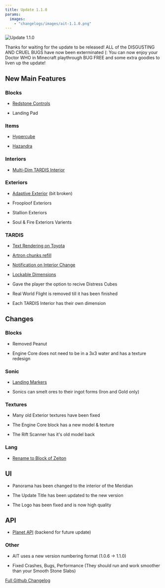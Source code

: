 ```yaml
---
title: Update 1.1.0
params:
  images:
    - "changelogs/images/ait-1.1.0.png"
---
```

![Update 1.1.0](images/ait-1.1.0.png)

Thanks for waiting for the update to be released! ALL of the DISGUSTING AND CRUEL BUGS have now been exterminated (: You can now enjoy your Doctor WHO in Minecraft playthrough BUG FREE and some extra goodies to liven up the update!

## New Main Features

### Blocks

*   [Redstone Controls](https://amblelabs.github.io/ait-wiki/blocks/redstone_controls/)
    
*   Landing Pad
    

### Items

*   [Hypercube](https://amblelabs.github.io/ait-wiki/items/hypercube/)
    
*   [Hazandra](https://amblelabs.github.io/ait-wiki/items/hazandra/)
    

### Interiors

*   [Multi-Dim TARDIS Interior](https://github.com/pavatus/ait/pull/396)
    

### Exteriors

*   [Adaptive Exterior](https://amblelabs.github.io/ait-wiki/mechanics/tardis/chameleon/) (bit broken)
    
*   Frooploof Exteriors
    
*   Stallion Exteriors
    
*   Soul & Fire Exteriors Varients
    

### TARDIS

*   [Text Rendering on Toyota](https://github.com/pavatus/ait/commit/80bf18d8f8d9c2d74284fa397ed3ffd622623712)
    
*   [Artron chunks refill](https://github.com/pavatus/ait/issues/310)
    
*   [Notification on Interior Change](https://github.com/pavatus/ait/issues/285)
    
*   [Lockable Dimensions](https://amblelabs.github.io/ait-wiki/mechanics/unlock_dims/)
    
*   Gave the player the option to recive Distress Cubes
    
*   Real World Flight is removed till it has been finished
    
*   Each TARDIS Interior has their own dimension
    

## Changes

### Blocks

*   Removed Peanut
    
*   Engine Core does not need to be in a 3x3 water and has a texture redesign
    

### Sonic

*   [Landing Markers](https://amblelabs.github.io/ait-wiki/blocks/landing_pad/)
    
*   Sonics can smelt ores to their ingot forms (Iron and Gold only)
    

### Textures

*   Many old Exterior textures have been fixed
    
*   The Engine Core block has a new model & texture
    
*   The Rift Scanner has it's old model back
    

### Lang

*   [Rename to Block of Zeiton](https://github.com/pavatus/ait/issues/253)
    

## UI

*   Panorama has been changed to the interior of the Meridian
    
*   The Update Title has been updated to the new version
    
*   The Logo has been fixed and is now high quality
    

## API

*   [Planet API](https://github.com/pavatus/ait/pull/380) (backend for future update)
    

### Other

*   AIT uses a new version numbering format (1.0.6 -> 1.1.0)
    
*   Fixed Crashes, Bugs, Performance (They should run and work smoother than your Smooth Stone Slabs)
    

[Full Github Changelog](https://github.com/pavatus/ait/compare/4ecbc8e94db34af029bf0b2226a5aa1e19a32761...main)
